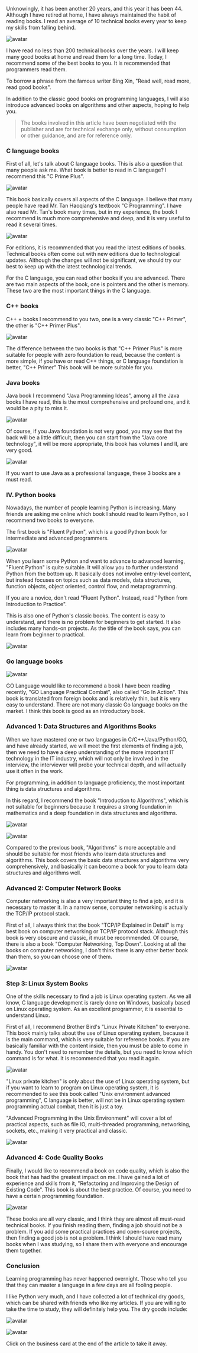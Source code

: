 Unknowingly, it has been another 20 years, and this year it has been 44. Although I have retired at home, I have always maintained the habit of reading books. I read an average of 10 technical books every year to keep my skills from falling behind. 

![avatar]( 20210529194238120.jpg) 

I have read no less than 200 technical books over the years. I will keep many good books at home and read them for a long time. Today, I recommend some of the best books to you. It is recommended that programmers read them. 

To borrow a phrase from the famous writer Bing Xin, "Read well, read more, read good books". 

In addition to the classic good books on programming languages, I will also introduce advanced books on algorithms and other aspects, hoping to help you. 

>  The books involved in this article have been negotiated with the publisher and are for technical exchange only, without consumption or other guidance, and are for reference only. 

###  C language books 

First of all, let's talk about C language books. This is also a question that many people ask me. What book is better to read in C language? I recommend this "C Prime Plus". 

![avatar]( 053b52c3309c46d0a102b7db94868890.jpeg) 

This book basically covers all aspects of the C language. I believe that many people have read Mr. Tan Haoqiang's textbook "C Programming". I have also read Mr. Tan's book many times, but in my experience, the book I recommend is much more comprehensive and deep, and it is very useful to read it several times. 

![avatar]( 20210529191731295.png) 

For editions, it is recommended that you read the latest editions of books. Technical books often come out with new editions due to technological updates. Although the changes will not be significant, we should try our best to keep up with the latest technological trends. 

For the C language, you can read other books if you are advanced. There are two main aspects of the book, one is pointers and the other is memory. These two are the most important things in the C language. 

###  C++ books 

C++ + books I recommend to you two, one is a very classic "C++ Primer", the other is "C++ Primer Plus". 

![avatar]( dbcc1654b20e525fd3d2823c3594833f.png) 

The difference between the two books is that "C++ Primer Plus" is more suitable for people with zero foundation to read, because the content is more simple, if you have or read C++ things, or C language foundation is better, "C++ Primer" This book will be more suitable for you. 

###  Java books 

Java book I recommend "Java Programming Ideas", among all the Java books I have read, this is the most comprehensive and profound one, and it would be a pity to miss it. 

![avatar]( 20210529191812816.jpg) 

Of course, if you Java foundation is not very good, you may see that the back will be a little difficult, then you can start from the "Java core technology", it will be more appropriate, this book has volumes I and II, are very good. 

![avatar]( c3a3ca0f3c880a0bf41466e1155d52bf.png) 

If you want to use Java as a professional language, these 3 books are a must read. 

###  IV. Python books 

Nowadays, the number of people learning Python is increasing. Many friends are asking me online which book I should read to learn Python, so I recommend two books to everyone. 

The first book is "Fluent Python", which is a good Python book for intermediate and advanced programmers. 

![avatar]( 065dc4746aca4b12a256bf85d63ad480.jpeg) 

When you learn some Python and want to advance to advanced learning, "Fluent Python" is quite suitable. It will allow you to further understand Python from the bottom up. It basically does not involve entry-level content, but instead focuses on topics such as data models, data structures, function objects, object oriented, control flow, and metaprogramming. 

If you are a novice, don't read "Fluent Python". Instead, read "Python from Introduction to Practice". 

This is also one of Python's classic books. The content is easy to understand, and there is no problem for beginners to get started. It also includes many hands-on projects. As the title of the book says, you can learn from beginner to practical. 

![avatar]( 20210529191901179.jpg) 

###  Go language books 

![avatar]( 20210529191924760.jpg) 

 GO Language would like to recommend a book I have been reading recently, "GO Language Practical Combat", also called "Go In Action". This book is translated from foreign books and is relatively thin, but it is very easy to understand. There are not many classic Go language books on the market. I think this book is good as an introductory book.  

###  Advanced 1: Data Structures and Algorithms Books 

When we have mastered one or two languages in C/C++/Java/Python/GO, and have already started, we will meet the first elements of finding a job, then we need to have a deep understanding of the more important IT technology in the IT industry, which will not only be involved in the interview, the interviewer will probe your technical depth, and will actually use it often in the work. 

For programming, in addition to language proficiency, the most important thing is data structures and algorithms. 

In this regard, I recommend the book "Introduction to Algorithms", which is not suitable for beginners because it requires a strong foundation in mathematics and a deep foundation in data structures and algorithms. 

![avatar]( 20210529191945340.jpg) 

![avatar]( 20210529191959372.jpg) 

 Compared to the previous book, "Algorithms" is more acceptable and should be suitable for most friends who learn data structures and algorithms. This book covers the basic data structures and algorithms very comprehensively, and basically it can become a book for you to learn data structures and algorithms well.  

###  Advanced 2: Computer Network Books 

Computer networking is also a very important thing to find a job, and it is necessary to master it. In a narrow sense, computer networking is actually the TCP/IP protocol stack. 

First of all, I always think that the book "TCP/IP Explained in Detail" is my best book on computer networking or TCP/IP protocol stack. Although this book is very obscure and classic, it must be recommended. Of course, there is also a book "Computer Networking, Top Down". Looking at all the books on computer networking, I don't think there is any other better book than them, so you can choose one of them. 

![avatar]( 9b41dd0086aa22c3272ba8fab7593acf.png) 

###  Step 3: Linux System Books 

One of the skills necessary to find a job is Linux operating system. As we all know, C language development is rarely done on Windows, basically based on Linux operating system. As an excellent programmer, it is essential to understand Linux. 

First of all, I recommend Brother Bird's "Linux Private Kitchen" to everyone. This book mainly talks about the use of Linux operating system, because it is the main command, which is very suitable for reference books. If you are basically familiar with the content inside, then you must be able to come in handy. You don't need to remember the details, but you need to know which command is for what. It is recommended that you read it again. 

![avatar]( 20210529192029658.jpg) 

"Linux private kitchen" is only about the use of Linux operating system, but if you want to learn to program on Linux operating system, it is recommended to see this book called "Unix environment advanced programming", C language is better, will not be in Linux operating system programming actual combat, then it is just a toy. 

"Advanced Programming in the Unix Environment" will cover a lot of practical aspects, such as file IO, multi-threaded programming, networking, sockets, etc., making it very practical and classic. 

![avatar]( 20210529192106450.jpg) 

###  Advanced 4: Code Quality Books 

Finally, I would like to recommend a book on code quality, which is also the book that has had the greatest impact on me. I have gained a lot of experience and skills from it, "Refactoring and Improving the Design of Existing Code". This book is about the best practice. Of course, you need to have a certain programming foundation. 

![avatar]( 20210529192126747.jpg) 

These books are all very classic, and I think they are almost all must-read technical books. If you finish reading them, finding a job should not be a problem. If you add some practical practices and open-source projects, then finding a good job is not a problem. I think I should have read many books when I was studying, so I share them with everyone and encourage them together. 

###  Conclusion 

Learning programming has never happened overnight. Those who tell you that they can master a language in a few days are all fooling people. 

I like Python very much, and I have collected a lot of technical dry goods, which can be shared with friends who like my articles. If you are willing to take the time to study, they will definitely help you. The dry goods include: 

![avatar]( 17baf34c84e4483f9f9b3d9bb3341c44.png) 

![avatar]( 521e60d8459b40f2bd654b1a410926db.png) 

 Click on the business card at the end of the article to take it away.  

